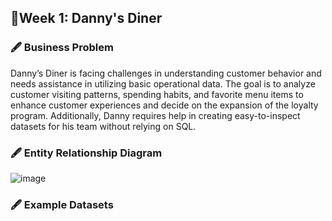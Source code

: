 ## 📍Week 1: Danny's Diner

### 🖋 Business Problem

Danny’s Diner is facing challenges in understanding customer behavior and needs assistance in utilizing basic operational data. The goal is to analyze customer visiting patterns, spending habits, and favorite menu items to enhance customer experiences and decide on the expansion of the loyalty program. Additionally, Danny requires help in creating easy-to-inspect datasets for his team without relying on SQL.

### 🖋 Entity Relationship Diagram

![image](https://github.com/user-attachments/assets/3e0360df-9817-4e5a-ba28-5408ddb5a3c2)

### 🖋 Example Datasets






